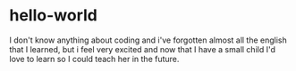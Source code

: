 # hello-world
I don't know anything about coding and i've forgotten almost all the english that I learned, but i feel very excited and now that I have a small child I'd love to learn so I could teach her in the future.
